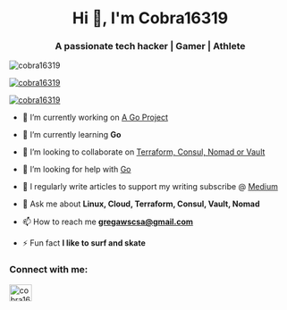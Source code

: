 <h1 align="center">Hi 👋, I'm Cobra16319</h1>
<h3 align="center">A passionate tech hacker | Gamer | Athlete</h3>

<p align="left"> <img src="https://komarev.com/ghpvc/?username=cobra16319&label=Profile%20views&color=0e75b6&style=flat" alt="cobra16319" /> </p>

<p align="left"> <a href="https://github.com/ryo-ma/github-profile-trophy"><img src="https://github-profile-trophy.vercel.app/?username=cobra16319" alt="cobra16319" /></a> </p>

<p align="left"> <a href="https://twitter.com/cobra16319" target="blank"><img src="https://img.shields.io/twitter/follow/cobra16319?logo=twitter&style=for-the-badge" alt="cobra16319" /></a> </p>

- 🔭 I’m currently working on [A Go Project](https://github.com/Cobra16319/100_Days_Of_Go)

- 🌱 I’m currently learning **Go**

- 👯 I’m looking to collaborate on [Terraform, Consul, Nomad or Vault](https://www.hashicorp.com/)

- 🤝 I’m looking for help with [Go](https://golang.org/)

- 📝 I regularly write articles to support my writing subscribe @ [Medium](http://cobra16.medium.com/membership)

- 💬 Ask me about **Linux, Cloud, Terraform, Consul, Vault, Nomad**

- 📫 How to reach me **gregawscsa@gmail.com**

- ⚡ Fun fact **I like to surf and skate**

<h3 align="left">Connect with me:</h3>
<p align="left">
<a href="https://twitter.com/cobra16319" target="blank"><img align="center" src="https://raw.githubusercontent.com/rahuldkjain/github-profile-readme-generator/master/src/images/icons/Social/twitter.svg" alt="cobra16319" height="30" width="40" /></a>
</p>



